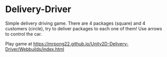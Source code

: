 # Delivery-Driver
 
Simple delivery driving game. There are 4 packages (square) and 4 customers (circle), try to deliver packages to each one of them! Use arrows to control the car.

Play game at https://mrpong22.github.io/Unity2D-Delivery-Driver/Webbuilds/index.html
